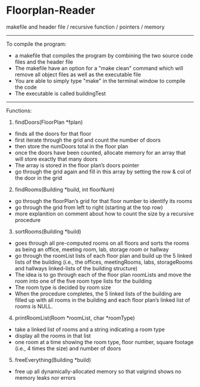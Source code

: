 # Floorplan-Reader
makefile and header file / recursive function / pointers / memory

----------------

To compile the program:
- a makefile that compiles the program by combining the two source code files and the header file
- The makefile have an option for a "make clean" command which will remove all object files as well as the executable file
- You are able to simply type "make" in the terminal window to compile the code
- The executable is called buildingTest

----------------
Functions:

1. findDoors(FloorPlan *fplan)
- finds all the doors for that floor
- first iterate through the grid and count the number of doors
- then store the numDoors total in the floor plan
- once the doors have been counted, allocate memory for an array that will store exactly that many doors
- The array is stored in the floor plan’s doors pointer
- go through the grid again and fill in this array by setting the row & col of the door in the grid


2. findRooms(Building *build, int floorNum)
- go through the floorPlan’s grid for that floor number to identify its rooms
- go through the grid from left to right (starting at the top row)
- more explanition on comment about how to count the size by a recursive procedure

3. sortRooms(Building *build)
- goes through all pre-computed rooms on all floors and sorts the rooms as being an office, meeting room, lab, storage room or hallway
- go through the roomList lists of each floor plan and build up the 5 linked lists of the building (i.e., the offices, meetingRooms, labs, storageRooms and hallways linked-lists of the building structure)
- The idea is to go through each of the floor plan roomLists and move the room into one of the five room type lists for the building
- The room type is decided by room size
- When the procedure completes, the 5 linked lists of the building are filled up with all rooms in the building and each floor plan’s linked list of rooms is NULL.

4. printRoomList(Room *roomList, char *roomType)
- take a linked list of rooms and a string indicating a room type
- display all the rooms in that list 
- one room at a time showing the room type, floor number, square footage (i.e., 4 times the size) and number of doors

5. freeEverything(Building *build)
- free up all dynamically-allocated memory so that valgrind shows no memory leaks nor errors
